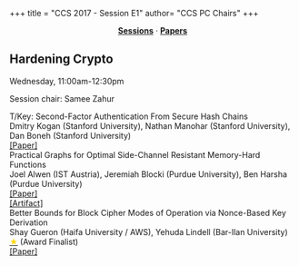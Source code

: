 +++
title = "CCS 2017 - Session E1"
author= "CCS PC Chairs"
+++
<center><a href="/sessions"><b>Sessions</b></a> &middot; <a href="/papers"><b>Papers</b></a></center>
<p>
<h2>Hardening Crypto</h2>Wednesday, 11:00am-12:30pm<p>Session chair: Samee Zahur<div class="bpaper"><span class="ptitle">T/Key: Second-Factor Authentication From Secure Hash Chains</span></br><div class="pblock"><span class="author">Dmitry&nbsp;Kogan</span> <span class="institution">(Stanford University)</span>, <span class="author">Nathan&nbsp;Manohar</span> <span class="institution">(Stanford University)</span>, <span class="author">Dan&nbsp;Boneh</span> <span class="institution">(Stanford University)</span><br><div class="pextra"><a href="https://arxiv.org/abs/1708.08424">[Paper]</a><br></div></div></div><div class="bpaper"><span class="ptitle">Practical Graphs for Optimal Side-Channel Resistant Memory-Hard Functions</span></br><div class="pblock"><span class="author">Joel&nbsp;Alwen</span> <span class="institution">(IST Austria)</span>, <span class="author">Jeremiah&nbsp;Blocki</span> <span class="institution">(Purdue University)</span>, <span class="author">Ben&nbsp;Harsha</span> <span class="institution">(Purdue University)</span><br><div class="pextra"><a href="https://eprint.iacr.org/2017/443.pdf">[Paper]</a><br><a href="https://github.com/Practical-Graphs/Argon2-Practical-Graph">[Artifact]</a><br></div></div></div><div class="bpaper"><span class="ptitle">Better Bounds for Block Cipher Modes of Operation via Nonce-Based Key Derivation</span></br><div class="pblock"><span class="author">Shay&nbsp;Gueron</span> <span class="institution">(Haifa University / AWS)</span>, <span class="author">Yehuda&nbsp;Lindell</span> <span class="institution">(Bar-Ilan University)</span><br><div class="pextra"><a href="/finalists"><font color="#FFD700">&#9733;</font></a> (Award Finalist)<br><a href="https://eprint.iacr.org/2017/702.pdf">[Paper]</a><br></div></div></div>